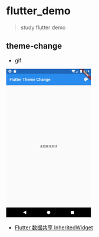 # flutter_demo
> study flutter demo

##  theme-change

- gif 

<img src="https://raw.githubusercontent.com/maoqitian/MaoMdPhoto/master/flutter/InheritedWidget/theme-change.gif"  height="400" width="230">

- [Flutter 数据共享 InheritedWidget](https://juejin.im/post/5ddd3def5188256ea364ef9c)
